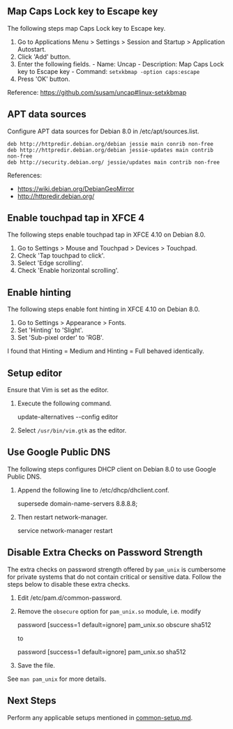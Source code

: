 Map Caps Lock key to Escape key
-------------------------------
The following steps map Caps Lock key to Escape key.

  1. Go to Applications Menu > Settings > Session and Startup > Application Autostart.
  2. Click 'Add' button.
  3. Enter the following fields.
    - Name: Uncap
    - Description: Map Caps Lock key to Escape key
    - Command: `setxkbmap -option caps:escape`
  4. Press 'OK' button.

Reference: https://github.com/susam/uncap#linux-setxkbmap


APT data sources
----------------
Configure APT data sources for Debian 8.0 in /etc/apt/sources.list.

    deb http://httpredir.debian.org/debian jessie main conrib non-free
    deb http://httpredir.debian.org/debian jessie-updates main contrib non-free
    deb http://security.debian.org/ jessie/updates main contrib non-free

References:

  - https://wiki.debian.org/DebianGeoMirror
  - http://httpredir.debian.org/


Enable touchpad tap in XFCE 4
-----------------------------
The following steps enable touchpad tap in XFCE 4.10 on Debian 8.0.

  1. Go to Settings > Mouse and Touchpad > Devices > Touchpad.
  2. Check 'Tap touchpad to click'.
  3. Select 'Edge scrolling'.
  4. Check 'Enable horizontal scrolling'.


Enable hinting
--------------
The following steps enable font hinting in XFCE 4.10 on Debian 8.0.

  1. Go to Settings > Appearance > Fonts.
  2. Set 'Hinting' to 'Slight'.
  3. Set 'Sub-pixel order' to 'RGB'.

I found that Hinting = Medium and Hinting = Full behaved identically.


Setup editor
------------
Ensure that Vim is set as the editor.

  1. Execute the following command.

        update-alternatives --config editor

  2. Select `/usr/bin/vim.gtk` as the editor.


Use Google Public DNS
---------------------
The following steps configures DHCP client on Debian 8.0 to use Google
Public DNS.

  1. Append the following line to /etc/dhcp/dhclient.conf.

        supersede domain-name-servers 8.8.8.8;

  2. Then restart network-manager.

        service network-manager restart


Disable Extra Checks on Password Strength
-----------------------------------------
The extra checks on password strength offered by `pam_unix` is
cumbersome for private systems that do not contain critical or sensitive
data. Follow the steps below to disable these extra checks.

  1. Edit /etc/pam.d/common-password.

  2. Remove the `obsecure` option for `pam_unix.so` module, i.e. modify

        password    [success=1 default=ignore]  pam_unix.so obscure sha512

     to

        password    [success=1 default=ignore]  pam_unix.so sha512

  3. Save the file.

See `man pam_unix` for more details.


Next Steps
----------
Perform any applicable setups mentioned in
[common-setup.md](common-setup.md).
